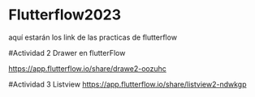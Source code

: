 # Flutterflow2023
aquí estarán los link de las practicas de flutterflow

#Actividad 2 Drawer en flutterFlow

https://app.flutterflow.io/share/drawe2-oozuhc

#Actividad 3 Listview
https://app.flutterflow.io/share/listview2-ndwkgp
